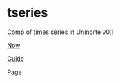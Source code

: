 # tseries
Comp of times series in Uninorte v0.1


[Now](https://raw.githack.com/keynes37/tseries/main/clases/Clase01.html)

[Guide](https://raw.githack.com/keynes37/tseries/main/GuiasdeR/Guia12.html)

[Page](https://raw.githack.com/keynes37/tseries/main/GuiasdeR/MLfinal.html)
